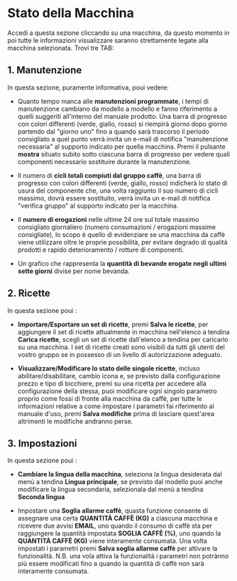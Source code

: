 # Stato della Macchina

Accedi a questa sezione cliccando su una macchina, da questo momento in poi tutte le informazioni visualizzare saranno strettamente legate alla macchina selezionata.
Trovi tre TAB:

## 1. Manutenzione
  
In questa sezione, puramente informativa, poui vedere:
     
- Quanto tempo manca alle **manutenzioni programmate**, i tempi di manutenzione cambiano da modello a modello e fanno riferimento a quelli suggeriti all'interno del manuale prodotto.
Una barra di progresso con colori differenti (verde, giallo, rosso) si riempirà giorno dopo giorno partendo dal "giorno uno" fino a quando sarà trascorso il periodo consigliato a quel punto verrà invita un e-mail di notifica "manutenzione necessaria" al supporto indicato per quella macchina.
Premi il pulsante **mostra** situato subito sotto ciascuna barra di progresso per vedere quali componenti necessario sostituire durante la manutenzione.
       
- Il numero di **cicli totali compiuti dal gruppo caffè**, una barra di progresso con colori differenti (verde, giallo, rosso) indicherà lo stato di usura del componente che, una volta raggiunto il suo numero di cicli massimo, dovrà essere sostituito, verrà invita un e-mail di notifica "verifica gruppo" al supporto indicato per la macchina.

- Il **numero di erogazioni** nelle ultime 24 ore sul totale massimo consigliato giornaliero (numero consumazioni / erogazioni massime consigliate), lo scopo è quello di evidenziare se una macchina da caffè viene utilizzare oltre le proprie possibilità, per evitare degrado di qualità prodotti e rapido deterioramento / rotture di componenti.
     
- Un grafico che rappresenta la **quantità di bevande erogate negli ultimi sette giorni** divise per nome bevanda.
     
 ## 2. Ricette
 
 In questa sezione poui :
 
 - **Importare/Esportare un set di ricette**, premi **Salva le ricette**, per aggiungere il set di ricette attualmente in macchina nell'elenco a tendina **Carica ricette**, scegli un set di ricette dall'elenco a tendina per caricarlo su una macchina.
I set di ricette creati sono visibili da tutti gli utenti del vostro gruppo se in possesso di un livello di autorizzazione adeguato.

- **Visualizzare/Modificare lo stato delle singole ricette**, incluso abilitare/disabilitare, cambio icona e, se previsto dalla configurazione prezzo e tipo di bicchiere, premi su una ricetta per accedere alla configurazione della stessa, puoi modificare ogni singolo parametro proprio come fossi di fronte alla macchina da caffè, per tutte le informazioni relative a come impostare i parametri fai riferimento al manuale d'uso, premi **Salva modifiche** prima di lasciare quest'area altrimenti le modifiche andranno perse.   
 
 ## 3. Impostazioni
 
  In questa sezione poui :
  
  - **Cambiare la lingua della macchina**, seleziona la lingua desiderata dal menù a tendina **Lingua principale**, se previsto dal modello puoi anche modificare la lingua secondaria, selezionala dal menù a tendina **Seconda lingua**
  
  - Impostare una **Soglia allarme caffè**, quasta funzione consente di assegnare una certa **QUANTITÀ CAFFÈ (KG)** a ciascuna macchina e ricevere due avvisi **EMAIL**, uno quando il consumo di caffè sta per raggiungere la quantità impostata **SOGLIA CAFFÈ (%)**, uno quando la **QUANTITÀ CAFFÈ (KG)** viene interamente consumata. Una volta impostati i parametri premi **Salva soglia allarme caffè** per attivare la funzionalità. N.B. una vola attiva la funzionalità i parametri non potrànno più essere modificati fino a quando la quantità di caffè non sarà interamente consumata. 








